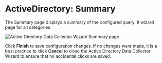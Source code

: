 # ActiveDirectory: Summary

The Summary page displays a summary of the configured query. It wizard page for all categories.

![Active Directory Data Collector Wizard Summary page](/img/product_docs/accessanalyzer/12.0/admin/datacollector/activedirectory/summary.webp)

Click **Finish** to save configuration changes. If no changes were made, it is a best practice to
click **Cancel** to close the Active Directory Data Collector Wizard to ensure that no accidental
clicks are saved.
